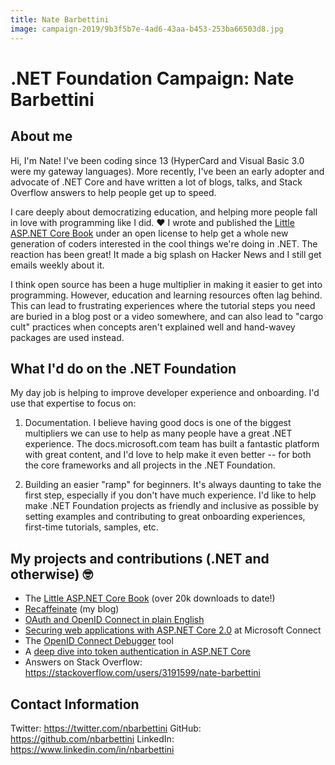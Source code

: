 ```yaml
---
title: Nate Barbettini
image: campaign-2019/9b3f5b7e-4ad6-43aa-b453-253ba66503d8.jpg
---
```


# .NET Foundation Campaign: Nate Barbettini

## About me
Hi, I'm Nate! I've been coding since 13 (HyperCard and Visual Basic 3.0 were my gateway languages). More recently, I've been an early adopter and advocate of .NET Core and have written a lot of blogs, talks, and Stack Overflow answers to help people get up to speed.

I care deeply about democratizing education, and helping more people fall in love with programming like I did. ❤️  I wrote and published the [Little ASP.NET Core Book](http://littleasp.net/book) under an open license to help get a whole new generation of coders interested in the cool things we're doing in .NET. The reaction has been great! It made a big splash on Hacker News and I still get emails weekly about it.

I think open source has been a huge multiplier in making it easier to get into programming. However, education and learning resources often lag behind. This can lead to frustrating experiences where the tutorial steps you need are buried in a blog post or a video somewhere, and can also lead to "cargo cult" practices when concepts aren't explained well and hand-wavey packages are used instead.

## What I'd do on the .NET Foundation

My day job is helping to improve developer experience and onboarding. I'd use that expertise to focus on:

1. Documentation.
I believe having good docs is one of the biggest multipliers we can use to help as many people have a great .NET experience. The docs.microsoft.com team has built a fantastic platform with great content, and I'd love to help make it even better -- for both the core frameworks and all projects in the .NET Foundation.

2. Building an easier "ramp" for beginners.
It's always daunting to take the first step, especially if you don't have much experience. I'd like to help make .NET Foundation projects as friendly and inclusive as possible by setting examples and contributing to great onboarding experiences, first-time tutorials, samples, etc.

## My projects and contributions (.NET and otherwise) 🤓 
* The [Little ASP.NET Core Book](http://littleasp.net/book) (over 20k downloads to date!)
* [Recaffeinate](https://recaffeinate.co) (my blog)
* [OAuth and OpenID Connect in plain English](https://www.youtube.com/watch?v=996OiexHze0)
* [Securing web applications with ASP.NET Core 2.0](https://www.youtube.com/watch?v=z2iCddrJRY8) at Microsoft Connect
* The [OpenID Connect Debugger](https://oidcdebugger.com) tool
* A [deep dive into token authentication in ASP.NET Core](https://developer.okta.com/blog/2018/03/23/token-authentication-aspnetcore-complete-guide)
* Answers on Stack Overflow: https://stackoverflow.com/users/3191599/nate-barbettini

## Contact Information
Twitter: https://twitter.com/nbarbettini
GitHub: https://github.com/nbarbettini
LinkedIn: https://www.linkedin.com/in/nbarbettini
